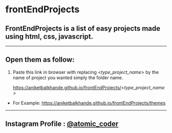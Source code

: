# frontEndProjects
## FrontEndProjects is a list of easy projects made using html, css, javascript. 

---
## Open them as follow: 

1.  Paste this link in browser with replacing <_type_project_name_> by the name of project you wanted simply the folder name.
     
     https://aniketbalkhande.github.io/frontEndProjects/<_type_project_name_>
     

- For Example: 
      https://aniketbalkhande.github.io/frontEndProjects/themes
      
      
--- 
## Instagram Profile : [@atomic_coder](https://www.instagram.com/atomic_coder/ "Link to @atomic_coder")
